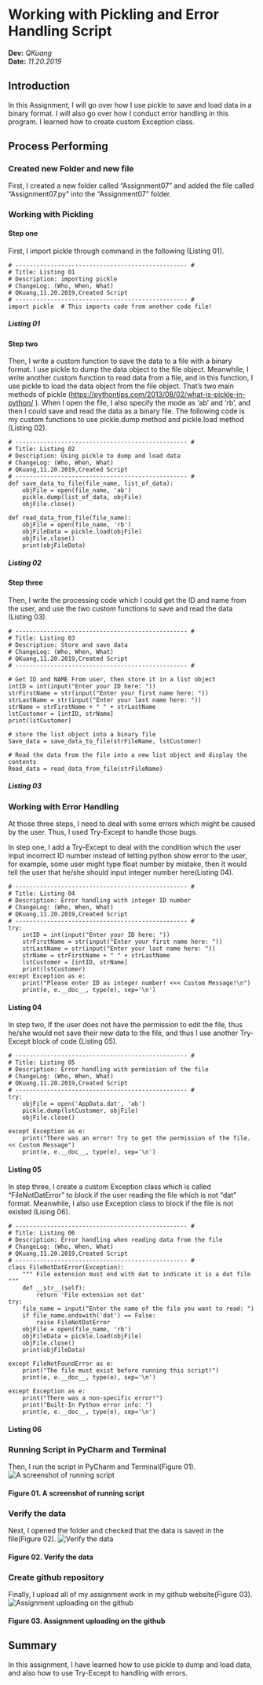 # Working with Pickling and Error Handling Script
**Dev:** *QKuang*  
**Date:** *11.20.2019*
## Introduction
In this Assignment, I will go over how I use pickle to save and load data in a binary format. I will also go over how I conduct error handling in this program. I learned how to create custom Exception class.
## Process Performing
### Created new Folder and new file
First, I created a new folder called “Assignment07” and added the file called “Assignment07.py” into the “Assignment07” folder.
### Working with Pickling
#### Step one
First, I import pickle through command in the following (Listing 01).
```
# ------------------------------------------------- #
# Title: Listing 01
# Description: importing pickle
# ChangeLog: (Who, When, What)
# QKuang,11.20.2019,Created Script
# ------------------------------------------------- #
import pickle  # This imports code from another code file!
```
##### Listing 01
#### Step two
Then, I write a custom function to save the data to a file with a binary format. I use pickle to dump the data object to the file object. Meanwhile, I write another custom function to read data from a file, and in this function, I use pickle to load the data object from the file object. That’s two main methods of pickle (https://pythontips.com/2013/08/02/what-is-pickle-in-python/
).  When I open the file, I also specify the mode as ‘ab’ and ‘rb’, and then I could save and read the data as a binary file. The following code is my custom functions to use pickle.dump method and pickle.load method (Listing 02).

```
# ------------------------------------------------- #
# Title: Listing 02
# Description: Using pickle to dump and load data
# ChangeLog: (Who, When, What)
# QKuang,11.20.2019,Created Script
# ------------------------------------------------- #
def save_data_to_file(file_name, list_of_data):
    objFile = open(file_name, 'ab')
    pickle.dump(list_of_data, objFile)
    objFile.close()

def read_data_from_file(file_name):
    objFile = open(file_name, 'rb')
    objFileData = pickle.load(objFile)
    objFile.close()
    print(objFileData)
```
##### Listing 02
#### Step three
Then, I write the processing code which I could get the ID and name from the user, and use the two custom functions to save and read the data (Listing 03).
```
# ------------------------------------------------- #
# Title: Listing 03
# Description: Store and save data
# ChangeLog: (Who, When, What)
# QKuang,11.20.2019,Created Script
# ------------------------------------------------- #

# Get ID and NAME From user, then store it in a list object
intID = int(input("Enter your ID here: "))
strFirstName = str(input("Enter your first name here: "))
strLastName = str(input("Enter your last name here: "))
strName = strFirstName + " " + strLastName
lstCustomer = [intID, strName]
print(lstCustomer)

# store the list object into a binary file
Save_data = save_data_to_file(strFileName, lstCustomer)

# Read the data from the file into a new list object and display the contents
Read_data = read_data_from_file(strFileName)
```
##### Listing 03
### Working with Error Handling
At those three steps, I need to deal with some errors which might be caused by the user. Thus, I used Try-Except to handle those bugs.

In step one, I add a Try-Except to deal with the condition which the user input incorrect ID number instead of letting python show error to the user, for example, some user might type float number by mistake, then it would tell the user that he/she should input integer number here(Listing 04). 
```
# ------------------------------------------------- #
# Title: Listing 04
# Description: Error handling with integer ID number
# ChangeLog: (Who, When, What)
# QKuang,11.20.2019,Created Script
# ------------------------------------------------- #
try:
    intID = int(input("Enter your ID here: "))
    strFirstName = str(input("Enter your first name here: "))
    strLastName = str(input("Enter your last name here: "))
    strName = strFirstName + " " + strLastName
    lstCustomer = [intID, strName]
    print(lstCustomer)
except Exception as e:
    print("Please enter ID as integer number! <<< Custom Message!\n")
    print(e, e.__doc__, type(e), sep='\n')
```
#### Listing 04
In step two, If the user does not have the permission to edit the file, thus he/she would not save their new data to the file, and thus I use another Try-Except block of code (Listing 05).
```
# ------------------------------------------------- #
# Title: Listing 05
# Description: Error handling with permission of the file
# ChangeLog: (Who, When, What)
# QKuang,11.20.2019,Created Script
# ------------------------------------------------- #
try:
    objFile = open('AppData.dat', 'ab')
    pickle.dump(lstCustomer, objFile)
    objFile.close()

except Exception as e:
    print("There was an error! Try to get the permission of the file. << Custom Message")
    print(e, e.__doc__, type(e), sep='\n')
```
#### Listing 05
In step three, I create a custom Exception class which is called “FileNotDatError” to block if the user reading the file which is not “dat” format. Meanwhile, I also use Exception class to block if the file is not existed (Lising 06).
```
# ------------------------------------------------- #
# Title: Listing 06
# Description: Error handling when reading data from the file
# ChangeLog: (Who, When, What)
# QKuang,11.20.2019,Created Script
# ------------------------------------------------- #
class FileNotDatError(Exception):
    """ File extension must end with dat to indicate it is a dat file """
    def __str__(self):
        return 'File extension not dat'
try:
    file_name = input("Enter the name of the file you want to read: ")
    if file_name.endswith('dat') == False:
        raise FileNotDatError
    objFile = open(file_name, 'rb')
    objFileData = pickle.load(objFile)
    objFile.close()
    print(objFileData)

except FileNotFoundError as e:
    print("The file must exist before running this script!")
    print(e, e.__doc__, type(e), sep='\n')

except Exception as e:
    print("There was a non-specific error!")
    print("Built-In Python error info: ")
    print(e, e.__doc__, type(e), sep='\n')
```
#### Listing 06
### Running Script in PyCharm and Terminal
Then, I run the script in PyCharm and Terminal(Figure 01).
![A screenshot of running script](Picture%2001.png "A screenshot of running script")
#### Figure 01. A screenshot of running script
### Verify the data 
Next, I opened the folder and checked that the data is saved in the file(Figure 02).
![Verify the data](Picture%2002.png "Verify the data")
#### Figure 02. Verify the data
### Create github repository
Finally, I upload all of my assignment work in my github website(Figure 03).
![Assignment uploading on the github](Picture%2003.png "Assignment uploading on the github")
#### Figure 03. Assignment uploading on the github
## Summary
In this assignment, I have learned how to use pickle to dump and load data, and also how to use Try-Except to handling with errors.
